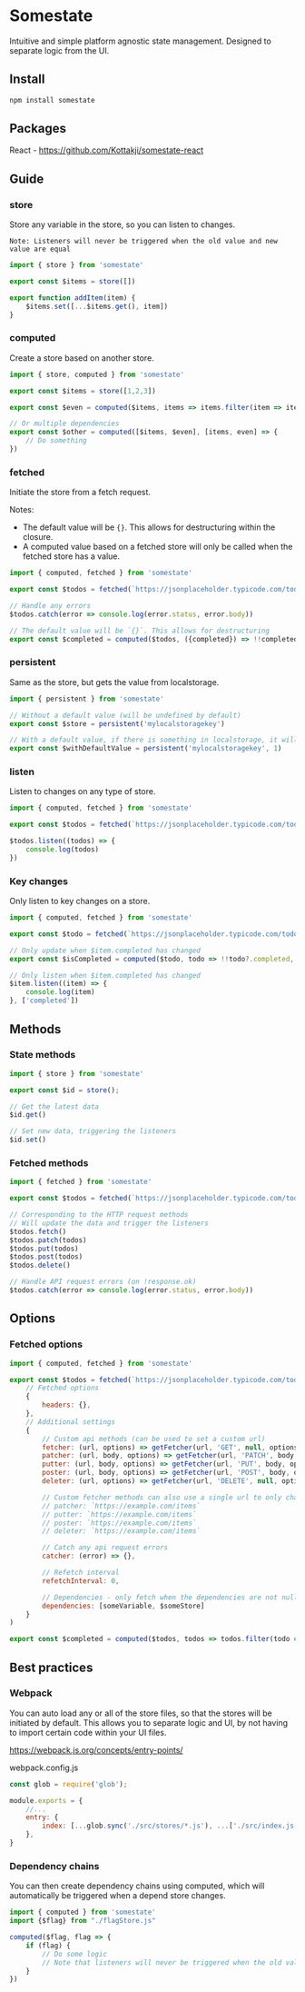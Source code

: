 # Somestate

Intuitive and simple platform agnostic state management. Designed to separate logic from the UI.

## Install

```bash
npm install somestate
```

## Packages

React -  https://github.com/Kottakji/somestate-react

## Guide

### store

Store any variable in the store, so you can listen to changes.

`Note: Listeners will never be triggered when the old value and new value are equal`

```js
import { store } from 'somestate'

export const $items = store([])

export function addItem(item) {
    $items.set([...$items.get(), item])
}
```

### computed

Create a store based on another store.

```js
import { store, computed } from 'somestate'

export const $items = store([1,2,3])

export const $even = computed($items, items => items.filter(item => item % 2 === 0))

// Or multiple dependencies
export const $other = computed([$items, $even], [items, even] => {
    // Do something
})
```

### fetched

Initiate the store from a fetch request.

Notes:
- The default value will be `{}`. This allows for destructuring within the closure.
- A computed value based on a fetched store will only be called when the fetched store has a value.

```js
import { computed, fetched } from 'somestate'

export const $todos = fetched(`https://jsonplaceholder.typicode.com/todos`)

// Handle any errors
$todos.catch(error => console.log(error.status, error.body))

// The default value will be `{}`. This allows for destructuring
export const $completed = computed($todos, ({completed}) => !!completed)

```

### persistent

Same as the store, but gets the value from localstorage.

```js
import { persistent } from 'somestate'

// Without a default value (will be undefined by default)
export const $store = persistent('mylocalstoragekey')

// With a default value, if there is something in localstorage, it will use that value
export const $withDefaultValue = persistent('mylocalstoragekey', 1)
```

### listen

Listen to changes on any type of store.

```js
import { computed, fetched } from 'somestate'

export const $todos = fetched(`https://jsonplaceholder.typicode.com/todos`)

$todos.listen((todos) => {
    console.log(todos)
})
```

### Key changes

Only listen to key changes on a store.

```js
import { computed, fetched } from 'somestate'

export const $todo = fetched(`https://jsonplaceholder.typicode.com/todos/1`)

// Only update when $item.completed has changed
export const $isCompleted = computed($todo, todo => !!todo?.completed, ['completed'])

// Only listen when $item.completed has changed
$item.listen((item) => {
    console.log(item)
}, ['completed'])
```

## Methods

### State methods

```js
import { store } from 'somestate'

export const $id = store();

// Get the latest data
$id.get()

// Set new data, triggering the listeners
$id.set()
```


### Fetched methods

```js
import { fetched } from 'somestate'

export const $todos = fetched(`https://jsonplaceholder.typicode.com/todos`)

// Corresponding to the HTTP request methods
// Will update the data and trigger the listeners
$todos.fetch()
$todos.patch(todos)
$todos.put(todos)
$todos.post(todos)
$todos.delete()

// Handle API request errors (on !response.ok)
$todos.catch(error => console.log(error.status, error.body))
```

## Options

### Fetched options

```js
import { computed, fetched } from 'somestate'

export const $todos = fetched(`https://jsonplaceholder.typicode.com/todos`,
    // Fetched options
    {
        headers: {},
    },
    // Additional settings
    {
        // Custom api methods (can be used to set a custom url)
        fetcher: (url, options) => getFetcher(url, 'GET', null, options),
        patcher: (url, body, options) => getFetcher(url, 'PATCH', body, options),
        putter: (url, body, options) => getFetcher(url, 'PUT', body, options),
        poster: (url, body, options) => getFetcher(url, 'POST', body, options),
        deleter: (url, options) => getFetcher(url, 'DELETE', null, options),

        // Custom fetcher methods can also use a single url to only change the url, but keep the fetcher the same
        // patcher: `https://example.com/items`
        // putter: `https://example.com/items`
        // poster: `https://example.com/items`
        // deleter: `https://example.com/items`

        // Catch any api request errors
        catcher: (error) => {},

        // Refetch interval
        refetchInterval: 0,

        // Dependencies - only fetch when the dependencies are not null/undefined/false
        dependencies: [someVariable, $someStore]
    }
)

export const $completed = computed($todos, todos => todos.filter(todo => todo?.completed))
```

## Best practices

### Webpack

You can auto load any or all of the store files, so that the stores will be initiated by default.
This allows you to separate logic and UI, by not having to import certain code within your UI files.

https://webpack.js.org/concepts/entry-points/

webpack.config.js
```js
const glob = require('glob');

module.exports = {
    //...
    entry: {
        index: [...glob.sync('./src/stores/*.js'), ...['./src/index.js']]
    },
}
```

### Dependency chains

You can then create dependency chains using computed, which will automatically be triggered when a depend store changes.

```js
import { computed } from 'somestate'
import {$flag} from "./flagStore.js"

computed($flag, flag => {
    if (flag) {
        // Do some logic
        // Note that listeners will never be triggered when the old value and new value are equal`
    }
})

```
